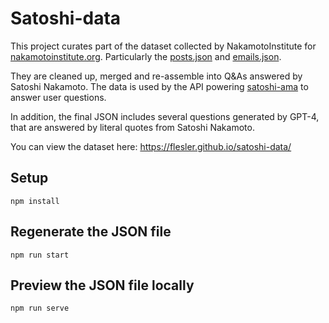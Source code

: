 # Satoshi-data

This project curates part of the dataset collected by NakamotoInstitute for [nakamotoinstitute.org](https://github.com/NakamotoInstitute/nakamotoinstitute.org/tree/master/data). Particularly the [posts.json](https://github.com/NakamotoInstitute/nakamotoinstitute.org/blob/master/data/posts.json) and [emails.json](https://github.com/NakamotoInstitute/nakamotoinstitute.org/blob/master/data/emails.json).

They are cleaned up, merged and re-assemble into Q&As answered by Satoshi Nakamoto. The data is used by the API powering [satoshi-ama](https://github.com/flesler/satoshi-ama) to answer user questions.

In addition, the final JSON includes several questions generated by GPT-4, that are answered by literal quotes from Satoshi Nakamoto.

You can view the dataset here: https://flesler.github.io/satoshi-data/

## Setup

```
npm install
```

## Regenerate the JSON file

```
npm run start
```

## Preview the JSON file locally

```
npm run serve
```
